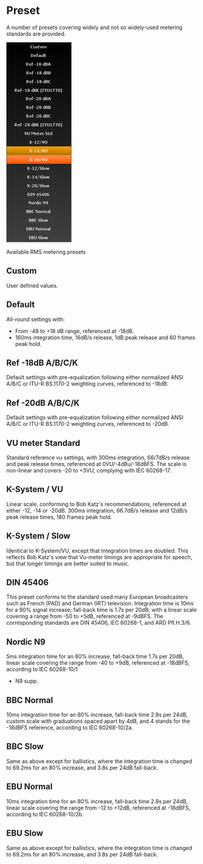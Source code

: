# Preset
A number of presets covering widely and not so widely-used metering standards are provided.

![](../../../include/Presets_RMS.png)

Available <link type="document" target="RMS">RMS</link> metering presets

## Custom
User defined values.

## Default
All-round settings with:

* From -48 to +18 dB range, referenced at -18dB.
* 160ms integration time, 16dB/s release, 1dB peak release and 60 frames peak hold.

## Ref -18dB A/B/C/K
Default settings with pre-equalization following either
normalized ANSI A/B/C or ITU-R BS.1170-2 weighting curves, referenced to -18dB.

## Ref -20dB A/B/C/K
Default settings with pre-equalization following either normalized ANSI A/B/C
or ITU-R BS.1170-2 weighting curves, referenced to -20dB.

## VU meter Standard
Standard
reference vu settings, with 300ms integration, 66/7dB/s release and peak release times, referenced
at 0VU/-4dBu/-18dBFS. The scale is non-linear and covers -20 to +3VU, complying with IEC
60268-17.

## K-System / VU
Linear scale, conforming to Bob Katz's recommendations,
referenced at either -12, -14 or -20dB. 300ms integration, 66.7dB/s release and 12dB/s peak release
times, 180 frames peak hold.

## K-System / Slow
Identical to K-System/VU, except
that integration times are doubled. This reflects Bob Katz's view that Vu-meter timings are
appropriate for speech, but that longer timings are better suited to music.

## DIN 45406
This preset conforms to the standard used many European broadcasters such as
French (PAD) and German (IRT) television. Integration time is 10ms for a 90% signal increase;
fall-back time is 1.7s per 20dB; with a linear scale covering a range from -50 to +5dB, referenced
at -9dBFS. The corresponding standards are DIN 45406, IEC 60268-1, and ARD Pfl.H.3/6.

## Nordic N9
5ms integration time for an 80% increase, fall-back time 1.7s per 20dB,
linear scale covering the range from -40 to +9dB, referenced at -18dBFS, according to IEC 60268-10/1
+ N9 supp.

## BBC Normal
10ms integration time for an 80% increase, fall-back time
2.8s per 24dB, custom scale with graduations spaced apart by 4dB, and 4 stands for the -18dBFS
reference, according to IEC 60268-10/2a.

## BBC Slow
Same as above except for
ballistics, where the integration time is changed to 69.2ms for an 80% increase, and 3.8s per 24dB
fall-back.

## EBU Normal
10ms integration time for an 80% increase, fall-back time
2.8s per 24dB, linear scale covering the range from -12 to +12dB, referenced at -18dBFS, according
to IEC 60268-10/2b.

## EBU Slow
Same as above except for ballistics, where the
integration time is changed to 69.2ms for an 80% increase, and 3.8s per 24dB fall-back.


